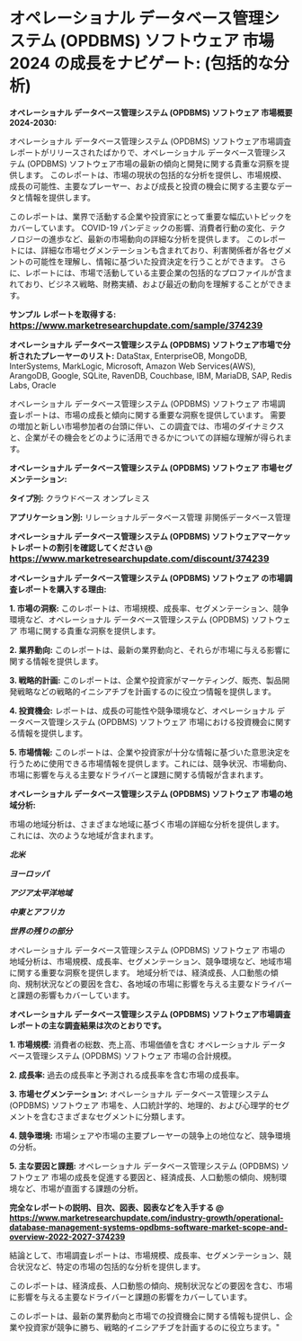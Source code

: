 # オペレーショナル データベース管理システム (OPDBMS) ソフトウェア 市場 2024 の成長をナビゲート: (包括的な分析)

<strong>オペレーショナル データベース管理システム (OPDBMS) ソフトウェア 市場概要 2024-2030:</strong>

オペレーショナル データベース管理システム (OPDBMS) ソフトウェア市場調査レポートがリリースされたばかりで、オペレーショナル データベース管理システム (OPDBMS) ソフトウェア市場の最新の傾向と開発に関する貴重な洞察を提供します。 このレポートは、市場の現状の包括的な分析を提供し、市場規模、成長の可能性、主要なプレーヤー、および成長と投資の機会に関する主要なデータと情報を提供します。

このレポートは、業界で活動する企業や投資家にとって重要な幅広いトピックをカバーしています。 COVID-19 パンデミックの影響、消費者行動の変化、テクノロジーの進歩など、最新の市場動向の詳細な分析を提供します。 このレポートには、詳細な市場セグメンテーションも含まれており、利害関係者が各セグメントの可能性を理解し、情報に基づいた投資決定を行うことができます。 さらに、レポートには、市場で活動している主要企業の包括的なプロファイルが含まれており、ビジネス戦略、財務実績、および最近の動向を理解することができます。



<strong>サンプル レポートを取得する: <a href=https://www.marketresearchupdate.com/sample/374239><font size=3 color=#0000ff>https://www.marketresearchupdate.com/sample/374239</font></a></strong>



<strong>オペレーショナル データベース管理システム (OPDBMS) ソフトウェア市場で分析されたプレーヤーのリスト:</strong>
DataStax, EnterpriseOB, MongoDB, InterSystems, MarkLogic, Microsoft, Amazon Web Services(AWS), ArangoDB, Google, SQLite, RavenDB, Couchbase, IBM, MariaDB, SAP, Redis Labs, Oracle

オペレーショナル データベース管理システム (OPDBMS) ソフトウェア 市場調査レポートは、市場の成長と傾向に関する重要な洞察を提供しています。 需要の増加と新しい市場参加者の台頭に伴い、この調査では、市場のダイナミクスと、企業がその機会をどのように活用できるかについての詳細な理解が得られます。



<strong>オペレーショナル データベース管理システム (OPDBMS) ソフトウェア 市場セグメンテーション:</strong>



<strong>タイプ別:</strong>
クラウドベース
オンプレミス



<strong>アプリケーション別:</strong>
リレーショナルデータベース管理
非関係データベース管理



<strong>オペレーショナル データベース管理システム (OPDBMS) ソフトウェアマーケットレポートの割引を確認してください @ <a href=https://www.marketresearchupdate.com/discount/374239><font size=3 color=#0000ff>https://www.marketresearchupdate.com/discount/374239</font></a></strong>



<strong>オペレーショナル データベース管理システム (OPDBMS) ソフトウェア の市場調査レポートを購入する理由:</strong>



<strong>1. 市場の洞察:</strong> このレポートは、市場規模、成長率、セグメンテーション、競争環境など、オペレーショナル データベース管理システム (OPDBMS) ソフトウェア 市場に関する貴重な洞察を提供します。



<strong>2. 業界動向:</strong> このレポートは、最新の業界動向と、それらが市場に与える影響に関する情報を提供します。



<strong>3. 戦略的計画:</strong> このレポートは、企業や投資家がマーケティング、販売、製品開発戦略などの戦略的イニシアチブを計画するのに役立つ情報を提供します。



<strong>4. 投資機会:</strong> レポートは、成長の可能性や競争環境など、オペレーショナル データベース管理システム (OPDBMS) ソフトウェア 市場における投資機会に関する情報を提供します。



<strong>5. 市場情報:</strong> このレポートは、企業や投資家が十分な情報に基づいた意思決定を行うために使用できる市場情報を提供します。これには、競争状況、市場動向、市場に影響を与える主要なドライバーと課題に関する情報が含まれます。



<strong>オペレーショナル データベース管理システム (OPDBMS) ソフトウェア 市場の地域分析:</strong>

市場の地域分析は、さまざまな地域に基づく市場の詳細な分析を提供します。 これには、次のような地域が含まれます。

<em>

<strong>北米</strong></em>
<em>

<strong>ヨーロッパ</strong></em>
<em>

<strong>アジア太平洋地域</strong></em>
<em>

<strong>中東とアフリカ</strong></em>
<em>

<strong>世界の残りの部分</strong></em>

オペレーショナル データベース管理システム (OPDBMS) ソフトウェア 市場の地域分析は、市場規模、成長率、セグメンテーション、競争環境など、地域市場に関する重要な洞察を提供します。 地域分析では、経済成長、人口動態の傾向、規制状況などの要因を含む、各地域の市場に影響を与える主要なドライバーと課題の影響もカバーしています。



<strong>オペレーショナル データベース管理システム (OPDBMS) ソフトウェア市場調査レポートの主な調査結果は次のとおりです。</strong>



<strong>1. 市場規模:</strong> 消費者の総数、売上高、市場価値を含む オペレーショナル データベース管理システム (OPDBMS) ソフトウェア 市場の合計規模。



<strong>2. 成長率:</strong> 過去の成長率と予測される成長率を含む市場の成長率。



<strong>3. 市場セグメンテーション:</strong> オペレーショナル データベース管理システム (OPDBMS) ソフトウェア 市場を、人口統計学的、地理的、および心理学的セグメントを含むさまざまなセグメントに分類します。



<strong>4. 競争環境:</strong> 市場シェアや市場の主要プレーヤーの競争上の地位など、競争環境の分析。



<strong>5. 主な要因と課題:</strong> オペレーショナル データベース管理システム (OPDBMS) ソフトウェア 市場の成長を促進する要因と、経済成長、人口動態の傾向、規制環境など、市場が直面する課題の分析。



<strong><b>完全なレポートの説明、目次、図表、図表などを入手する @ <a href=https://www.marketresearchupdate.com/industry-growth/operational-database-management-systems-opdbms-software-market-scope-and-overview-2022-2027-374239>https://www.marketresearchupdate.com/industry-growth/operational-database-management-systems-opdbms-software-market-scope-and-overview-2022-2027-374239</a></b></strong>

結論として、市場調査レポートは、市場規模、成長率、セグメンテーション、競合状況など、特定の市場の包括的な分析を提供します。

このレポートは、経済成長、人口動態の傾向、規制状況などの要因を含む、市場に影響を与える主要なドライバーと課題の影響をカバーしています。

このレポートは、最新の業界動向と市場での投資機会に関する情報も提供し、企業や投資家が競争に勝ち、戦略的イニシアチブを計画するのに役立ちます。"
